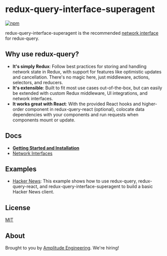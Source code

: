 # redux-query-interface-superagent

[![npm](https://img.shields.io/npm/v/redux-query-interface-superagent.svg?style=flat-square)](https://www.npmjs.com/package/redux-query-interface-superagent)

redux-query-interface-superagent is the recommended [network interface](https://amplitude.github.io/redux-query/network-interfaces) for redux-query.

## Why use redux-query?

- **It's simply Redux**: Follow best practices for storing and handling network state in Redux, with support for features like optimistic updates and cancellation. There's no magic here, just middleware, actions, selectors, and reducers.
- **It's extensible**: Built to fit most use cases out-of-the-box, but can easily be extended with custom Redux middleware, UI integrations, and network interfaces.
- **It works great with React**: With the provided React hooks and higher-order component in redux-query-react (optional), colocate data dependencies with your components and run requests when components mount or update.

## Docs

- **[Getting Started and Installation](https://amplitude.github.io/redux-query/docs/getting-started)**
- [Network Interfaces](https://amplitude.github.io/redux-query/docs/network-interfaces)

## Examples

- [Hacker News](https://amplitude.github.io/redux-query/examples/hacker-news): This example shows how to use redux-query, redux-query-react, and redux-query-interface-superagent to build a basic Hacker News client.

## License

[MIT](https://github.com/amplitude/redux-query/blob/master/LICENSE)

## About

Brought to you by [Amplitude Engineering](https://amplitude.com/engineering). We're hiring!
